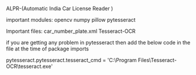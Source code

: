 ALPR-(Automatic India Car License Reader )

important modules:
    opencv
    numpy
    pillow
    pytesseract

Important files:
    car_number_plate.xml
    Tesseract-OCR


if you are getting any problem in pytesseract then add the below code in the file at the time of package imports

pytesseract.pytesseract.tesseract_cmd = 'C:\\Program Files\\Tesseract-OCR\\tesseract.exe'